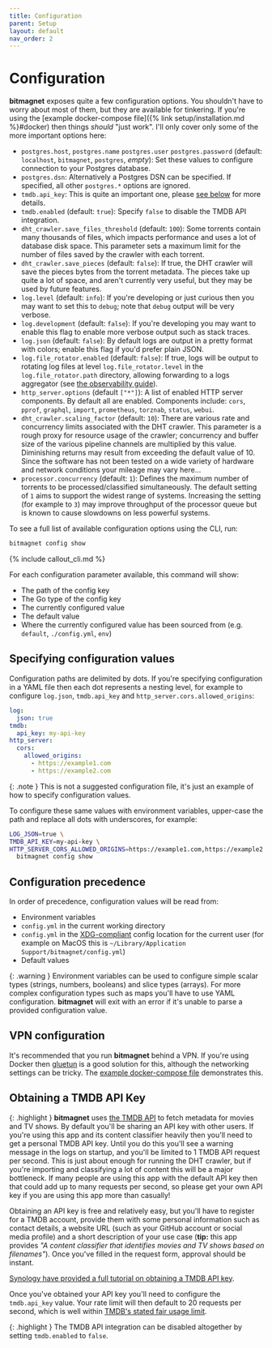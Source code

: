 ```yaml
---
title: Configuration
parent: Setup
layout: default
nav_order: 2
---
```


# Configuration

**bitmagnet** exposes quite a few configuration options. You shouldn't have to worry about most of them, but they are available for tinkering. If you're using the [example docker-compose file]({% link setup/installation.md %}#docker) then things _should_ "just work". I'll only cover only some of the more important options here:

- `postgres.host`, `postgres.name` `postgres.user` `postgres.password` (default: `localhost`, `bitmagnet`, `postgres`, _empty_): Set these values to configure connection to your Postgres database.
- `postgres.dsn`: Alternatively a Postgres DSN can be specified. If specified, all other `postgres.*` options are ignored.
- `tmdb.api_key`: This is quite an important one, please [see below](#obtaining-a-tmdb-api-key) for more details.
- `tmdb.enabled` (default: `true`): Specify `false` to disable the TMDB API integration.
- `dht_crawler.save_files_threshold` (default: `100`): Some torrents contain many thousands of files, which impacts performance and uses a lot of database disk space. This parameter sets a maximum limit for the number of files saved by the crawler with each torrent.
- `dht_crawler.save_pieces` (default: `false`): If true, the DHT crawler will save the pieces bytes from the torrent metadata. The pieces take up quite a lot of space, and aren't currently very useful, but they may be used by future features.
- `log.level` (default: `info`): If you're developing or just curious then you may want to set this to `debug`; note that `debug` output will be very verbose.
- `log.development` (default: `false`): If you're developing you may want to enable this flag to enable more verbose output such as stack traces.
- `log.json` (default: `false`): By default logs are output in a pretty format with colors; enable this flag if you'd prefer plain JSON.
- `log.file_rotator.enabled` (default: `false`): If true, logs will be output to rotating log files at level `log.file_rotator.level` in the `log.file_rotator.path` directory, allowing forwarding to a logs aggregator (see [the observability guide](/guides/observability-telemetry.html)).
- `http_server.options` (default `["*"]`): A list of enabled HTTP server components. By default all are enabled. Components include: `cors`, `pprof`, `graphql`, `import`, `prometheus`, `torznab`, `status`, `webui`.
- `dht_crawler.scaling_factor` (default: `10`): There are various rate and concurrency limits associated with the DHT crawler. This parameter is a rough proxy for resource usage of the crawler; concurrency and buffer size of the various pipeline channels are multiplied by this value. Diminishing returns may result from exceeding the default value of 10. Since the software has not been tested on a wide variety of hardware and network conditions your mileage may vary here...
- `processor.concurrency` (default: `1`): Defines the maximum number of torrents to be processed/classified simultaneously. The default setting of `1` aims to support the widest range of systems. Increasing the setting (for example to `3`) may improve throughput of the processor queue but is known to cause slowdowns on less powerful systems.

To see a full list of available configuration options using the CLI, run:

```sh
bitmagnet config show
```

{% include callout_cli.md %}

For each configuration parameter available, this command will show:

- The path of the config key
- The Go type of the config key
- The currently configured value
- The default value
- Where the currently configured value has been sourced from (e.g. `default`, `./config.yml`, `env`)

## Specifying configuration values

Configuration paths are delimited by dots. If you're specifying configuration in a YAML file then each dot represents a nesting level, for example to configure `log.json`, `tmdb.api_key` and `http_server.cors.allowed_origins`:

```yaml
log:
  json: true
tmdb:
  api_key: my-api-key
http_server:
  cors:
    allowed_origins:
      - https://example1.com
      - https://example2.com
```

{: .note }
This is not a suggested configuration file, it's just an example of how to specify configuration values.

To configure these same values with environment variables, upper-case the path and replace all dots with underscores, for example:

```sh
LOG_JSON=true \
TMDB_API_KEY=my-api-key \
HTTP_SERVER_CORS_ALLOWED_ORIGINS=https://example1.com,https://example2.com \
  bitmagnet config show
```

## Configuration precedence

In order of precedence, configuration values will be read from:

- Environment variables
- `config.yml` in the current working directory
- `config.yml` in the [XDG-compliant](https://specifications.freedesktop.org/basedir-spec/basedir-spec-latest.html) config location for the current user (for example on MacOS this is `~/Library/Application Support/bitmagnet/config.yml`)
- Default values

{: .warning }
Environment variables can be used to configure simple scalar types (strings, numbers, booleans) and slice types (arrays). For more complex configuration types such as maps you'll have to use YAML configuration. **bitmagnet** will exit with an error if it's unable to parse a provided configuration value.

## VPN configuration

It's recommended that you run **bitmagnet** behind a VPN. If you're using Docker then [gluetun](https://github.com/qdm12/gluetun-wiki) is a good solution for this, although the networking settings can be tricky. The [example docker-compose file](https://github.com/bitmagnet-io/bitmagnet/blob/main/docker-compose.yml) demonstrates this.

## Obtaining a TMDB API Key

{: .highlight }
**bitmagnet** uses [the TMDB API](https://developer.themoviedb.org/docs) to fetch metadata for movies and TV shows. By default you'll be sharing an API key with other users. If you're using this app and its content classifier heavily then you'll need to get a personal TMDB API key. Until you do this you'll see a warning message in the logs on startup, and you'll be limited to 1 TMDB API request per second. This is just about enough for running the DHT crawler, but if you're importing and classifying a lot of content this will be a major bottleneck. If many people are using this app with the default API key then that could add up to many requests per second, so please get your own API key if you are using this app more than casually!

Obtaining an API key is free and relatively easy, but you'll have to register for a TMDB account, provide them with some personal information such as contact details, a website URL (such as your GitHub account or social media profile) and a short description of your use case (**tip:** this app provides _"A content classifier that identifies movies and TV shows based on filenames"_). Once you've filled in the request form, approval should be instant.

[Synology have provided a full tutorial on obtaining a TMDB API key](https://kb.synology.com/en-au/DSM/tutorial/How_to_apply_for_a_personal_API_key_to_get_video_info).

Once you've obtained your API key you'll need to configure the `tmdb.api_key` value. Your rate limit will then default to 20 requests per second, which is well within [TMDB's stated fair usage limit](https://developer.themoviedb.org/docs/rate-limiting).

{: .highlight }
The TMDB API integration can be disabled altogether by setting `tmdb.enabled` to `false`.

